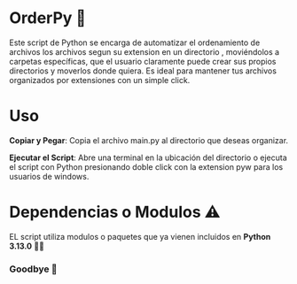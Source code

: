 # OrderPy 📂

Este script de Python se encarga de automatizar el ordenamiento de archivos los archivos segun su extension en un directorio , moviéndolos a carpetas específicas, que el usuario claramente puede crear sus propios directorios y moverlos donde quiera. Es ideal para mantener tus archivos organizados por extensiones con un simple click.


# Uso


**Copiar y Pegar**: Copia el archivo main.py al directorio que deseas organizar.

**Ejecutar el Script**: Abre una terminal en la ubicación del directorio o ejecuta el script con Python presionando doble click con la extension pyw para los usuarios de windows.

# Dependencias o Modulos ⚠️

EL script utiliza modulos o paquetes que ya vienen incluidos en __Python 3.13.0__ 👨‍🚀


### Goodbye 👋
